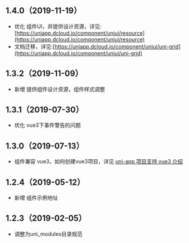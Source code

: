 ## 1.4.0（2019-11-19）
- 优化 组件UI，并提供设计资源，详见:[https://uniapp.dcloud.io/component/uniui/resource](https://uniapp.dcloud.io/component/uniui/resource)
- 文档迁移，详见:[https://uniapp.dcloud.io/component/uniui/uni-grid](https://uniapp.dcloud.io/component/uniui/uni-grid)
## 1.3.2（2019-11-09） 
- 新增 提供组件设计资源，组件样式调整
## 1.3.1（2019-07-30）
- 优化 vue3下事件警告的问题
## 1.3.0（2019-07-13）
- 组件兼容 vue3，如何创建vue3项目，详见 [uni-app 项目支持 vue3 介绍](https://ask.dcloud.net.cn/article/37834)
## 1.2.4（2019-05-12）
- 新增 组件示例地址
## 1.2.3（2019-02-05）
- 调整为uni_modules目录规范
